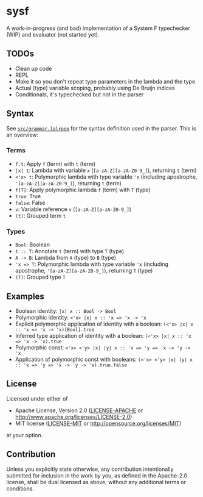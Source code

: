 # sysf

A work-in-progress (and bad) implementation of a System F typechecker (WIP) and evaluator (not started yet).

## TODOs

- Clean up code
- REPL
- Make it so you don't repeat type parameters in the lambda and the type
- Actual (type) variable scoping, probably using De Bruijn indices
- Conditionals, it's typechecked but not in the parser

## Syntax

See [`src/grammar.lalrpop`](src/grammar.lalrpop) for the syntax definition used in the parser. This is an overview:

### Terms
- `f.t`: Apply `f` (term) with `t` (term)
- `|x| t`: Lambda with variable `x` (`[a-zA-Z][a-zA-Z0-9_]`), returning `t` (term)
- `<'x> t`: Polymorphic lambda with type variable `'x` (including apostrophe, `'[a-zA-Z][a-zA-Z0-9_]`), returning `t` (term)
- `f[T]`: Apply polymorphic lambda `f` (term) with `T` (type)
- `true`: True
- `false`: False
- `v`: Variable reference `v` (`[a-zA-Z][a-zA-Z0-9_]`)
- `(t)`: Grouped term `t`

### Types
- `Bool`: Boolean
- `t :: T`: Annotate `t` (term) with type `T` (type)
- `A -> B`: Lambda from `A` (type) to `B` (type)
- `'x => T`: Polymorphic lambda with type variable `'x` (including apostrophe, `'[a-zA-Z][a-zA-Z0-9_]`), returning `T` (type)
- `(T)`: Grouped type `T`

## Examples

- Boolean identity: `|x| x :: Bool -> Bool`
- Polymorphic identity: `<'x> |x| x :: 'x => 'x -> 'x`
- Explicit polymorphic application of identity with a boolean: `(<'x> |x| x :: 'x => 'x -> 'x)[Bool].true`
- Inferred type application of identity with a boolean: `(<'x> |x| x :: 'x => 'x -> 'x).true`
- Polymorphic const: `<'x> <'y> |x| |y| x :: 'x => 'y => 'x -> 'y -> 'x`
- Application of polymorphic const with booleans: `(<'x> <'y> |x| |y| x :: 'x => 'y => 'x -> 'y -> 'x).true.false`

## License

Licensed under either of

 * Apache License, Version 2.0
   ([LICENSE-APACHE](LICENSE-APACHE) or http://www.apache.org/licenses/LICENSE-2.0)
 * MIT license
   ([LICENSE-MIT](LICENSE-MIT) or http://opensource.org/licenses/MIT)

at your option.

## Contribution

Unless you explicitly state otherwise, any contribution intentionally submitted
for inclusion in the work by you, as defined in the Apache-2.0 license, shall be
dual licensed as above, without any additional terms or conditions.